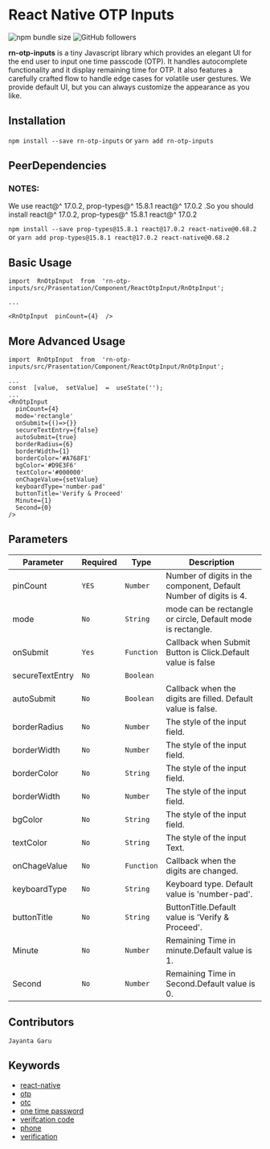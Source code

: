 # React Native OTP Inputs
<img alt="npm bundle size" src="https://img.shields.io/bundlephobia/min/rn-otp-inputs">
<img alt="GitHub followers" src="https://img.shields.io/github/followers/jayanta-hub?style=social">

**rn-otp-inputs** is a tiny Javascript library which provides an elegant UI for the end user to input one time passcode (OTP). It handles autocomplete functionality and it display remaining time for OTP. It also features a carefully crafted flow to handle edge cases for volatile user gestures. We provide default UI, but you can always customize the appearance as you like.


## Installation

`npm install --save rn-otp-inputs` or `yarn add rn-otp-inputs`

## PeerDependencies

### NOTES:
We use react@^ 17.0.2, prop-types@^ 15.8.1  react@^ 17.0.2 .So you should install react@^ 17.0.2, prop-types@^ 15.8.1  react@^ 17.0.2

`npm install --save prop-types@15.8.1 react@17.0.2 react-native@0.68.2` or `yarn add prop-types@15.8.1 react@17.0.2 react-native@0.68.2`


## Basic Usage
```
import  RnOtpInput  from  'rn-otp-inputs/src/Prasentation/Component/ReactOtpInput/RnOtpInput';

...

<RnOtpInput  pinCount={4}  />
```

## More Advanced Usage

```
import  RnOtpInput  from  'rn-otp-inputs/src/Prasentation/Component/ReactOtpInput/RnOtpInput';

...
const  [value,  setValue]  =  useState('');
...
<RnOtpInput  
  pinCount={4} 
  mode='rectangle' 
  onSubmit={()=>{}}
  secureTextEntry={false}
  autoSubmit={true}
  borderRadius={6}
  borderWidth={1}
  borderColor='#A768F1'
  bgColor='#D9E3F6'
  textColor='#000000'
  onChageValue={setValue}
  keyboardType='number-pad'
  buttonTitle='Verify & Proceed'
  Minute={1}
  Second={0}
/>
```

## Parameters

|  Parameter  |Required |Type |Description |
|----------------|-------------------------------|-----------------------------|----------------|
|pinCount|`YES` |`Number`|Number of digits in the component, Default Number of digits is 4.            
|mode|`No`|`String` |mode can be rectangle or circle, Default mode is rectangle.
|onSubmit|`Yes`|`Function`|Callback when Submit Button is Click.Default value is false
|secureTextEntry |`No`|`Boolean`
|autoSubmit |`No`|`Boolean`|Callback when the digits are filled.  Default value is false.
|borderRadius |`No`|`Number`|The style of the input field.
|borderWidth |`No`|`Number`|The style of the input field.
|borderColor |`No`|`String`|The style of the input field.
borderWidth |`No`|`Number`|The style of the input field.
bgColor |`No`|`String`|The style of the input field.
textColor |`No`|`String`|The style of the input Text.
onChageValue |`No`|`Function`|Callback when the digits are changed.
keyboardType |`No`|`String`|Keyboard type. Default value is 'number-pad'.
buttonTitle |`No`|`String`|ButtonTitle.Default value is 'Verify & Proceed'.
Minute |`No`|`Number`|Remaining Time in minute.Default value is 1.
Second |`No`|`Number`|Remaining Time in Second.Default value is 0.


## Contributors

`Jayanta Garu`

## Keywords

-   [react-native](https://www.npmjs.com/search?q=keywords:react-native)
-   [otp](https://www.npmjs.com/search?q=keywords:otp)
-   [otc](https://www.npmjs.com/search?q=keywords:otc)
-   [one time password](https://www.npmjs.com/search?q=keywords:one%20time%20password)
-   [verifcation code](https://www.npmjs.com/search?q=keywords:verifcation%20code)
-   [phone](https://www.npmjs.com/search?q=keywords:phone)
-   [verification](https://www.npmjs.com/search?q=keywords:verification)



